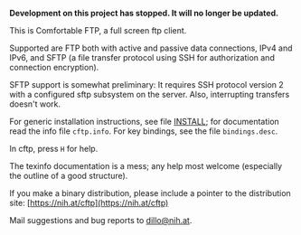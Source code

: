 **Development on this project has stopped. It will no longer be updated.**

This is Comfortable FTP, a full screen ftp client.

Supported are FTP both with active and passive data connections,
IPv4 and IPv6, and SFTP (a file transfer protocol using SSH for
authorization and connection encryption).

SFTP support is somewhat preliminary: It requires SSH protocol
version 2 with a configured sftp subsystem on the server.  Also,
interrupting transfers doesn't work.

For generic installation instructions, see file [INSTALL](INSTALL); for
documentation read the info file `cftp.info`.  For key bindings, see
the file `bindings.desc`.

In cftp, press `H` for help.

The texinfo documentation is a mess; any help most welcome
(especially the outline of a good structure).

If you make a binary distribution, please include a pointer to the
distribution site:
	[https://nih.at/cftp](https://nih.at/cftp)

  Mail suggestions and bug reports to <dillo@nih.at>.
